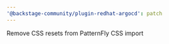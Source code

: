 ```yaml
---
'@backstage-community/plugin-redhat-argocd': patch
---
```


Remove CSS resets from PatternFly CSS import
